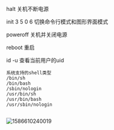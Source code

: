 halt 关机不断电源

init    3 5 0 6 切换命令行模式和图形界面模式

poweroff 关机并关闭电源

reboot 重启

id -u 查看当前用户的uid

```shell
系统支持的shell类型
/bin/sh
/bin/bash
/sbin/nologin
/usr/bin/sh
/usr/bin/bash
/usr/sbin/nologin


```

![1586610240019](C:\Users\hl2333\AppData\Roaming\Typora\typora-user-images\1586610240019.png)